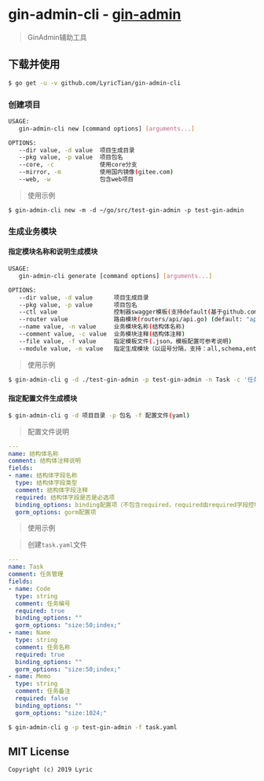 # gin-admin-cli - [gin-admin](https://github.com/LyricTian/gin-admin)

> GinAdmin辅助工具

## 下载并使用

```bash
$ go get -u -v github.com/LyricTian/gin-admin-cli
```

### 创建项目

```bash
USAGE:
   gin-admin-cli new [command options] [arguments...]

OPTIONS:
   --dir value, -d value  项目生成目录
   --pkg value, -p value  项目包名
   --core, -c             使用core分支
   --mirror, -m           使用国内镜像(gitee.com)
   --web, -w              包含web项目
```

> 使用示例

```
$ gin-admin-cli new -m -d ~/go/src/test-gin-admin -p test-gin-admin
```

### 生成业务模块

#### 指定模块名称和说明生成模块

```bash
USAGE:
   gin-admin-cli generate [command options] [arguments...]

OPTIONS:
   --dir value, -d value      项目生成目录
   --pkg value, -p value      项目包名
   --ctl value                控制器swagger模板(支持default(基于github.com/swaggo/swag)和tb(基于github.com/teambition/swaggo)) (default: "default")
   --router value             路由模块(routers/api/api.go) (default: "api")
   --name value, -n value     业务模块名称(结构体名称)
   --comment value, -c value  业务模块注释(结构体注释)
   --file value, -f value     指定模板文件(.json，模板配置可参考说明)
   --module value, -m value   指定生成模块（以逗号分隔，支持：all,schema,entity,model,bll,ctl,api）
```

> 使用示例

```bash
$ gin-admin-cli g -d ./test-gin-admin -p test-gin-admin -n Task -c '任务管理'
```

#### 指定配置文件生成模块

```bash
$ gin-admin-cli g -d 项目目录 -p 包名 -f 配置文件(yaml)
```

> 配置文件说明

```yaml
---
name: 结构体名称
comment: 结构体注释说明
fields:
- name: 结构体字段名称
  type: 结构体字段类型
  comment: 结构体字段注释
  required: 结构体字段是否是必选项
  binding_options: binding配置项（不包含required，required由required字段控制）
  gorm_options: gorm配置项
```

> 使用示例

> 创建`task.yaml`文件

``` yaml
---
name: Task
comment: 任务管理
fields:
- name: Code
  type: string
  comment: 任务编号
  required: true
  binding_options: ""
  gorm_options: "size:50;index;"
- name: Name
  type: string
  comment: 任务名称
  required: true
  binding_options: ""
  gorm_options: "size:50;index;"
- name: Memo
  type: string
  comment: 任务备注
  required: false
  binding_options: ""
  gorm_options: "size:1024;"
```

```bash
$ gin-admin-cli g -p test-gin-admin -f task.yaml
```

## MIT License

    Copyright (c) 2019 Lyric